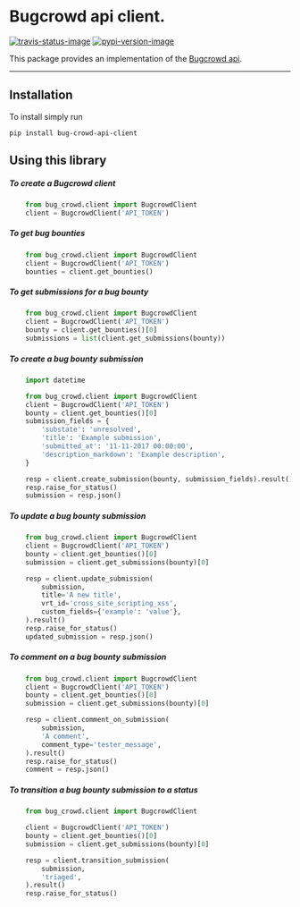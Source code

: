# Bugcrowd api client.
[![travis-status-image]][travis]
[![pypi-version-image]][pypi]


This package provides an implementation of the [Bugcrowd api](https://docs.bugcrowd.com/v1.0/docs/bounty).

----

## Installation
To install simply run
```
pip install bug-crowd-api-client
```

## Using this library

##### To create a Bugcrowd client

```python
    from bug_crowd.client import BugcrowdClient
    client = BugcrowdClient('API_TOKEN')
```

##### To get bug bounties

```python
    from bug_crowd.client import BugcrowdClient
    client = BugcrowdClient('API_TOKEN')
    bounties = client.get_bounties()
```

##### To get submissions for a bug bounty

```python
    from bug_crowd.client import BugcrowdClient
    client = BugcrowdClient('API_TOKEN')
    bounty = client.get_bounties()[0]
    submissions = list(client.get_submissions(bounty))
```

##### To create a bug bounty submission

```python
    import datetime

    from bug_crowd.client import BugcrowdClient
    client = BugcrowdClient('API_TOKEN')
    bounty = client.get_bounties()[0]
    submission_fields = {
        'substate': 'unresolved',
        'title': 'Example submission',
        'submitted_at': '11-11-2017 00:00:00',
        'description_markdown': 'Example description',
    }

    resp = client.create_submission(bounty, submission_fields).result()
    resp.raise_for_status()
    submission = resp.json()
```

#####  To update a bug bounty submission

```python
    from bug_crowd.client import BugcrowdClient
    client = BugcrowdClient('API_TOKEN')
    bounty = client.get_bounties()[0]
    submission = client.get_submissions(bounty)[0]

    resp = client.update_submission(
        submission,
        title='A new title',
        vrt_id='cross_site_scripting_xss',
        custom_fields={'example': 'value'},
    ).result()
    resp.raise_for_status()
    updated_submission = resp.json()
```

#####  To comment on a bug bounty submission

```python
    from bug_crowd.client import BugcrowdClient
    client = BugcrowdClient('API_TOKEN')
    bounty = client.get_bounties()[0]
    submission = client.get_submissions(bounty)[0]

    resp = client.comment_on_submission(
        submission,
        'A comment',
        comment_type='tester_message',
    ).result()
    resp.raise_for_status()
    comment = resp.json()
```

##### To transition a bug bounty submission to a status

```python
    from bug_crowd.client import BugcrowdClient

    client = BugcrowdClient('API_TOKEN')
    bounty = client.get_bounties()[0]
    submission = client.get_submissions(bounty)[0]

    resp = client.transition_submission(
        submission,
        'triaged',
    ).result()
    resp.raise_for_status()
```

[travis-status-image]: https://secure.travis-ci.org/asecurityteam/bug_crowd_client.svg?branch=master
[travis]: http://travis-ci.org/asecurityteam/bug_crowd_client?branch=master

[pypi-version-image]: https://img.shields.io/pypi/v/bug-crowd-api-client.svg
[pypi]: https://pypi.python.org/pypi/bug-crowd-api-client
